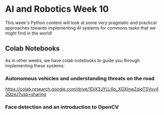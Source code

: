 # AI and Robotics Week 10
This week's Python content will look at some very pragmatic and practical approaches towards implementing AI systems for commons tasks that we might find in the world!

## Colab Notebooks
As in other weeks, we have colab notebooks to guide you through implementing these systems:

### Autonomous vehicles and understanding threats on the road
https://colab.research.google.com/drive/1DjX3JYLL6p_XGXlnwZqioTSVsv43QzeJ?usp=sharing

### Face detection and an introduction to OpenCV
